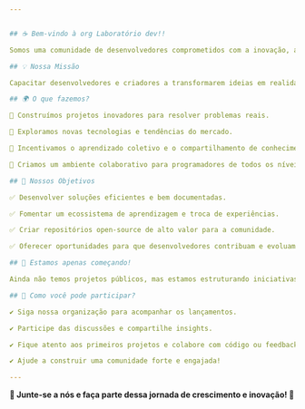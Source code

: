 ```yaml
---


## ☕ Bem-vindo à org Laboratório dev!!

Somos uma comunidade de desenvolvedores comprometidos com a inovação, aprendizado contínuo e criação de soluções tecnológicas impactantes. Nosso objetivo é unir talentos para desenvolver projetos open-source e compartilhar conhecimento de forma acessível.

## 💡 Nossa Missão

Capacitar desenvolvedores e criadores a transformarem ideias em realidade, promovendo colaboração, boas práticas e tecnologia de ponta.

## 🌍 O que fazemos?

🔹 Construímos projetos inovadores para resolver problemas reais.

🔹 Exploramos novas tecnologias e tendências do mercado.

🔹 Incentivamos o aprendizado coletivo e o compartilhamento de conhecimento.

🔹 Criamos um ambiente colaborativo para programadores de todos os níveis.

## 🚀 Nossos Objetivos

✅ Desenvolver soluções eficientes e bem documentadas.

✅ Fomentar um ecossistema de aprendizagem e troca de experiências.

✅ Criar repositórios open-source de alto valor para a comunidade.

✅ Oferecer oportunidades para que desenvolvedores contribuam e evoluam.

## 🌱 Estamos apenas começando!

Ainda não temos projetos públicos, mas estamos estruturando iniciativas incríveis. Se você deseja crescer profissionalmente e fazer parte de algo grandioso, junte-se a nós desde o início!

## 🤝 Como você pode participar?

✔️ Siga nossa organização para acompanhar os lançamentos.

✔️ Participe das discussões e compartilhe insights.

✔️ Fique atento aos primeiros projetos e colabore com código ou feedback.

✔️ Ajude a construir uma comunidade forte e engajada!

---
```



**📢 Junte-se a nós e faça parte dessa jornada de crescimento e inovação! 🚀**
